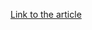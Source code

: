 [Link to the article](https://www.crowdstrike.com/en-us/blog/driving-cybersecurity-forward-new-innovations-fal-con-2024/)
